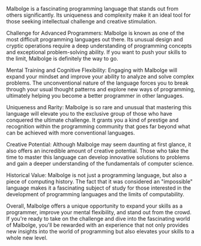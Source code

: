 Malbolge is a fascinating programming language that stands out from others significantly. Its uniqueness and complexity make it an ideal tool for those seeking intellectual challenge and creative stimulation.

Challenge for Advanced Programmers: Malbolge is known as one of the most difficult programming languages out there. Its unusual design and cryptic operations require a deep understanding of programming concepts and exceptional
problem-solving ability. If you want to push your skills to the limit, Malbolge is definitely the way to go.

Mental Training and Cognitive Flexibility: Engaging with Malbolge will expand your mindset and improve your ability to analyze and solve complex problems. The unconventional nature of the language forces you to break through your
usual thought patterns and explore new ways of programming, ultimately helping you become a better programmer in other languages.

Uniqueness and Rarity: Malbolge is so rare and unusual that mastering this language will elevate you to the exclusive group of those who have conquered the ultimate challenge. It grants you a kind of prestige and recognition within the 
programming community that goes far beyond what can be achieved with more conventional languages.

Creative Potential: Although Malbolge may seem daunting at first glance, it also offers an incredible amount of creative potential. Those who take the time to master this language can develop innovative solutions to problems and gain a 
deeper understanding of the fundamentals of computer science.

Historical Value: Malbolge is not just a programming language, but also a piece of computing history. The fact that it was considered an "impossible" language makes it a fascinating subject of study for those interested in the development 
of programming languages and the limits of computability.

Overall, Malbolge offers a unique opportunity to expand your skills as a programmer, improve your mental flexibility, and stand out from the crowd. If you're ready to take on the challenge and dive into the fascinating world of Malbolge,
you'll be rewarded with an experience that not only provides new insights into the world of programming but also elevates 
your skills to a whole new level.
